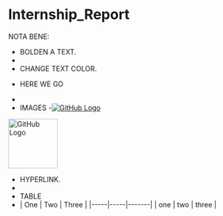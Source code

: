 # Internship_Report

NOTA BENE:
- BOLDEN A TEXT.
- 
- CHANGE TEXT COLOR.
- <p style="text-color:red">HERE WE GO</p>
- 
- IMAGES
-[![GitHub Logo](https://github.githubassets.com/images/modules/logos_page/GitHub-Mark.png)](https://github.com)
<a href="https://github.com">
  <img src="https://github.githubassets.com/images/modules/logos_page/GitHub-Mark.png" alt="GitHub Logo" width="100" height="100">
</a>

- HYPERLINK.
- 
- TABLE
- | One | Two | Three |
|-----|-----|-------|
| one | two | three |
